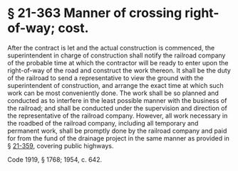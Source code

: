 # § 21-363 Manner of crossing right-of-way; cost.

<p>After the contract is let and the actual construction is commenced, the superintendent in charge of construction shall notify the railroad company of the probable time at which the contractor will be ready to enter upon the right-of-way of the road and construct the work thereon. It shall be the duty of the railroad to send a representative to view the ground with the superintendent of construction, and arrange the exact time at which such work can be most conveniently done. The work shall be so planned and conducted as to interfere in the least possible manner with the business of the railroad; and shall be conducted under the supervision and direction of the representative of the railroad company. However, all work necessary in the roadbed of the railroad company, including all temporary and permanent work, shall be promptly done by the railroad company and paid for from the fund of the drainage project in the same manner as provided in § <a href='http://law.lis.virginia.gov/vacode/21-359/'>21-359</a>, covering public highways.</p><p>Code 1919, § 1768; 1954, c. 642.</p>